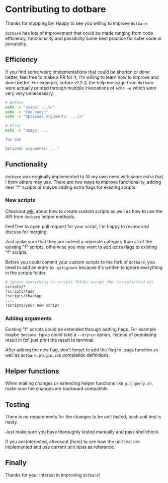 # Contributing to dotbare

Thanks for stopping by! Happy to see you willing to improve `dotbare`.

`dotbare` has lots of improvement that could be made ranging from code efficiency,
functionality and possibility some best practice for safer code or portability.

## Efficiency

If you find some weird implementations that could be shorten or done better, feel free
to make a PR for it, I'm willing to learn how to improve and done better. For example,
before v1.2.3, the help message from `dotbare` were actually printed through multiple
invocations of `echo -e` which were very very unnecessary.

```sh
# Before
echo -e "usage: ...\n"
echo -e "foo boo\n"
echo -e "Optional arguments: ...\n"

# After
echo -e "usage: ...

foo boo

Optional arguments: ..."
```

## Functionality

`dotbare` was originally implemented to fill my own need with some extra that I think
others may use. There are two ways to improve functionality, adding new "f" scripts
or maybe adding extra flags for existing scripts.

### New scripts

Checkout [wiki](https://github.com/kazhala/dotbare/wiki/Custom-Scripts) about how
to create custom scripts as well as how to use the API from `dotbare` helper methods.

Feel free to open pull request for your script, I'm happy to review and discuss for merging.

Just make sure that they are indeed a separate category than all of the existing "f" scripts,
otherwise you may want to add extra flags to existing "f" scripts.

Before you could commit your custom scripts to the fork of `dotbare`, you need to add an
entry to `.gitignore` because it's written to ignore everything in the scripts folder.

```sh
# ignore everything in scripts folder except the !scripts/fadd etc
scripts/*
!scripts/fadd
!scripts/fbackup
....
!scripts/your new script
```

### Adding arguments

Existing "f" scripts could be extended through adding flags. For example maybe `dotbare fgrep`
could take a `--dryrun` option, instead of populating result in fzf, just print the result
to terminal.

After adding the new flag, don't forget to add the flag to `usage` function as well as `dotbare.plugin.zsh`
completion definitions.

## Helper functions

When making changes or extending helper functions like `git_query.sh`, make sure the changes are
backward compatible.

## Testing

There is no requirements for the changes to be unit tested, bash unit test is nasty.

Just make sure you have thoroughly tested manually and pass shellcheck.

If you are interested, checkout [here] to see how the unit test are implemented and
use current unit tests as reference.

## Finally

Thanks for your interest in improving `dotbare`!
